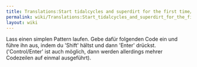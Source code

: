 ```yaml
---
title: Translations:Start tidalcycles and superdirt for the first time/41/de
permalink: wiki/Translations:Start_tidalcycles_and_superdirt_for_the_first_time/41/de/
layout: wiki
---
```


Lass einen simplen Pattern laufen. Gebe dafür folgenden Code ein und
führe ihn aus, indem du 'Shift' hältst und dann 'Enter' drückst.
('Control/Enter' ist auch möglich, dann werden allerdings mehrer
Codezeilen auf einmal ausgeführt).
